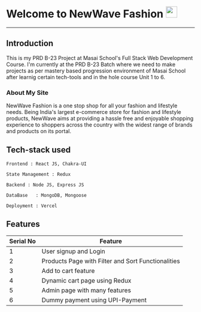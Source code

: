 # Welcome to NewWave Fashion <img src="https://raw.githubusercontent.com/MartinHeinz/MartinHeinz/master/wave.gif" width="30px">
---

**Introduction**
---
This is my PRD B-23 Project at Masai School's Full Stack Web Development Course. I'm currently at the PRD B-23 Batch where we need to make projects as per mastery based progression environment of Masai School after learnig certain tech-tools and in the hole course Unit 1 to 6.

<h3>About My Site</h3>

NewWave Fashion is a one stop shop for all your fashion and lifestyle needs. Being India's largest e-commerce store for fashion and lifestyle products, NewWave aims at providing a hassle free and enjoyable shopping experience to shoppers across the country with the widest range of brands and products on its portal.

##  Tech-stack used
  
   ```
   Frontend : React JS, Chakra-UI
   
   State Management : Redux
   
   Backend : Node JS, Express JS
   
   DataBase   : MongoDB, Mongoose
   
   Deployment : Vercel
   ```
## Features

 | Serial No            | Feature                                                              |
| ----------------- | ------------------------------------------------------------------ |
| 1 | User signup and Login |
| 2 | Products Page with Filter and Sort Functionalities |
| 3 | Add to cart feature |
| 4 | Dynamic cart page using Redux |
| 5 | Admin page with many features|
| 6 | Dummy payment using UPI-Payment |
